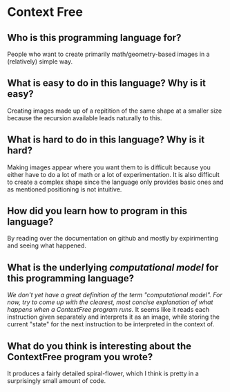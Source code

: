 # Context Free

##  Who is this programming language for?
People who want to create primarily math/geometry-based images in a
 (relatively) simple way. 

## What is easy to do in this language? Why is it easy?
Creating images made up of a repitition of the same shape at a smaller
size because the recursion available leads naturally to this.

## What is hard to do in this language? Why is it hard?
Making images appear where you want them to is difficult because you
either have to do a lot of math or a lot of experimentation. It is 
also difficult to create a complex shape since the language only provides
basic ones and as mentioned positioning is not intuitive. 


## How did you learn how to program in this language?
By reading over the documentation on github and mostly by expirimenting
and seeing what happened. 


## What is the underlying _computational model_ for this programming language? 
_We don't yet have a great definition of the term "computational model". 
For now, try to come up with the clearest, most concise explanation of what 
happens when a ContextFree program runs._
It seems like it reads each instruction given separately and interprets it as
an image, while storing the current "state" for the next instruction to be 
interpreted in the context of.

## What do you think is interesting about the ContextFree program you wrote?
It produces a fairly detailed spiral-flower, which I think is pretty in a 
surprisingly small amount of code.
